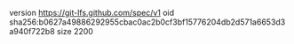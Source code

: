 version https://git-lfs.github.com/spec/v1
oid sha256:b0627a49886292955cbac0ac2b0cf3bf15776204db2d571a6653d3a940f722b8
size 2200
